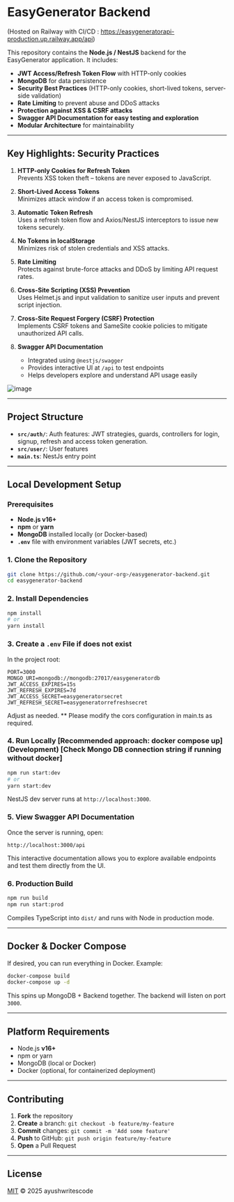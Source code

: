 # EasyGenerator Backend 

(Hosted on Railway with CI/CD : https://easygeneratorapi-production.up.railway.app/api)

This repository contains the **Node.js / NestJS** backend for the EasyGenerator application. It includes:

- **JWT Access/Refresh Token Flow** with HTTP-only cookies  
- **MongoDB** for data persistence  
- **Security Best Practices** (HTTP-only cookies, short-lived tokens, server-side validation)  
- **Rate Limiting** to prevent abuse and DDoS attacks  
- **Protection against XSS & CSRF attacks**  
- **Swagger API Documentation for easy testing and exploration**  
- **Modular Architecture** for maintainability  

---

## Key Highlights: Security Practices

1. **HTTP-only Cookies for Refresh Token**  
   Prevents XSS token theft – tokens are never exposed to JavaScript.

2. **Short-Lived Access Tokens**  
   Minimizes attack window if an access token is compromised.

3. **Automatic Token Refresh**  
   Uses a refresh token flow and Axios/NestJS interceptors to issue new tokens securely.

4. **No Tokens in localStorage**  
   Minimizes risk of stolen credentials and XSS attacks.

5. **Rate Limiting**  
   Protects against brute-force attacks and DDoS by limiting API request rates.

6. **Cross-Site Scripting (XSS) Prevention**  
   Uses Helmet.js and input validation to sanitize user inputs and prevent script injection.

7. **Cross-Site Request Forgery (CSRF) Protection**  
   Implements CSRF tokens and SameSite cookie policies to mitigate unauthorized API calls.

8. **Swagger API Documentation**  
   - Integrated using `@nestjs/swagger`
   - Provides interactive UI at `/api` to test endpoints
   - Helps developers explore and understand API usage easily
     
![image](https://github.com/user-attachments/assets/19471b36-a2b3-442f-b569-2b8de08e7345)

---

## Project Structure

- **`src/auth/`**: Auth features: JWT strategies, guards, controllers for login, signup, refresh and access token generation.  
- **`src/user/`**: User features
- **`main.ts`**: NestJs entry point

---

## Local Development Setup

### Prerequisites
- **Node.js v16+**  
- **npm** or **yarn**  
- **MongoDB** installed locally (or Docker-based)  
- **`.env`** file with environment variables (JWT secrets, etc.)

### 1. Clone the Repository

```bash
git clone https://github.com/<your-org>/easygenerator-backend.git
cd easygenerator-backend
```

### 2. Install Dependencies

```bash
npm install
# or
yarn install
```

### 3. Create a `.env` File if does not exist

In the project root:

```
PORT=3000
MONGO_URI=mongodb://mongodb:27017/easygeneratordb
JWT_ACCESS_EXPIRES=15s
JWT_REFRESH_EXPIRES=7d
JWT_ACCESS_SECRET=easygeneratorsecret
JWT_REFRESH_SECRET=easygeneratorrefreshsecret
```

Adjust as needed.
** Please modify the cors configuration in main.ts as required.

### 4. Run Locally [Recommended approach: docker compose up] (Development) [Check Mongo DB connection string if running without docker]

```bash
npm run start:dev
# or
yarn start:dev
```

NestJS dev server runs at `http://localhost:3000`.

### 5. View Swagger API Documentation

Once the server is running, open:

```
http://localhost:3000/api
```

This interactive documentation allows you to explore available endpoints and test them directly from the UI.

### 6. Production Build

```bash
npm run build
npm run start:prod
```

Compiles TypeScript into `dist/` and runs with Node in production mode.

---

## Docker & Docker Compose

If desired, you can run everything in Docker. Example:

```bash
docker-compose build
docker-compose up -d
```

This spins up MongoDB + Backend together. The backend will listen on port `3000`.

---

## Platform Requirements

- Node.js **v16+**
- npm or yarn
- MongoDB (local or Docker)
- Docker (optional, for containerized deployment)

---

## Contributing

1. **Fork** the repository  
2. **Create** a branch: `git checkout -b feature/my-feature`  
3. **Commit** changes: `git commit -m 'Add some feature'`  
4. **Push** to GitHub: `git push origin feature/my-feature`  
5. **Open** a Pull Request  

---

## License

[MIT](LICENSE) © 2025 ayushwritescode

